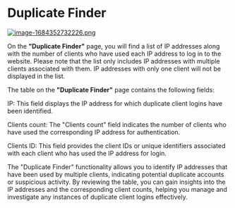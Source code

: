 # Duplicate Finder

[![image-1684352732226.png](https://doc.puq.info/uploads/images/gallery/2023-05/scaled-1680-/image-1684352732226.png)](https://doc.puq.info/uploads/images/gallery/2023-05/image-1684352732226.png)

On the **"Duplicate Finder"** page, you will find a list of IP addresses along with the number of clients who have used each IP address to log in to the website. Please note that the list only includes IP addresses with multiple clients associated with them. IP addresses with only one client will not be displayed in the list.

The table on the **"Duplicate Finder"** page contains the following fields:

IP: This field displays the IP address for which duplicate client logins have been identified.

Clients count: The "Clients count" field indicates the number of clients who have used the corresponding IP address for authentication.

Clients ID: This field provides the client IDs or unique identifiers associated with each client who has used the IP address for login.

The "Duplicate Finder" functionality allows you to identify IP addresses that have been used by multiple clients, indicating potential duplicate accounts or suspicious activity. By reviewing the table, you can gain insights into the IP addresses and the corresponding client counts, helping you manage and investigate any instances of duplicate client logins effectively.

